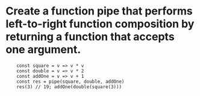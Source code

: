# Create a function pipe that performs left-to-right function composition by returning a function that accepts one argument.
        const square = v => v * v
        const double = v => v * 2
        const addOne = v => v + 1
        const res = pipe(square, double, addOne)
        res(3) // 19; addOne(double(square(3)))